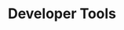 ---
title: Developer Tools
weight: 3
tags: ["Git", "Docker", "TravisCI", "Google Cloud Platform", "VS Code", "Visual Studio", "PyCharm", "IntelliJ", "Eclipse"]
---